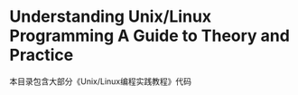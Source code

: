 Understanding Unix/Linux Programming A Guide to Theory and Practice
===================================================================
本目录包含大部分《Unix/Linux编程实践教程》代码
